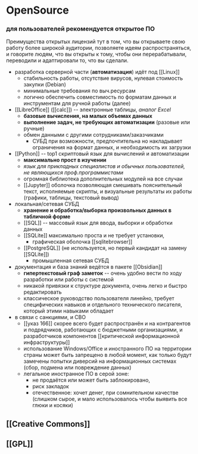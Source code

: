 # OpenSource
### для пользователей рекомендуется открытое ПО

Преимущества открытых лицензий тут в том, что вы открываете свою работу более широкой аудитории, позволяете идеям распространяться, и говорите людям, что вы открыты к тому, чтобы они перерабатывали, переводили и адаптировали то, что вы сделали.

- разработка серверной части (**автоматизация**) идёт под [[Linux]]
	- стабильность работы, отсутствие вирусов, нулевая стоимость закупки (Debian)
	- минимальные требования по выч.ресурсам
	- логично обеспечить совместимость по форматам данных и инструментам для ручной работы (далее)
- [[LibreOffice]] ([[calc]]) -- электронные таблицы, *аналог Excel*
	- **базовые вычисления, на малых объемах данных**
	- **выполнение задач, не требующих автоматизации** (разовые или ручные)
	- обмен данными с другими сотрудниками/заказчиками
		- СУБД при возможности, предпочтительна но накладывает ограничения на формат данных, и необходимость их загрузки
- [[Python]] -- top1 скриптовый язык для вычислений и автоматизации
	- **максимально прост в изучении**
	- *язык для прикладных специалистов и обычных пользователей, не являющихся проф.программистами*
	- огромная библиотека дополнительных модулей на все случаи
	- [[Jupyter]] оболочка позволяющая смешивать пояснительный текст, исполняемые скрипты, и визуальные результаты их работы (графики, таблицы, текстовый вывод)
- локальная/сетевая СУБД
	- **хранение и обработка/выборка произвольных данных в табличной форме**
	- [[SQL]] -- массовый язык для ввода, выборки и обработки данных
	- [[SQLite]] максимально проста и не требует установки,
		- графическая оболочка [[sqlitebrowser]]
	- [[PostgreSQL]] (не используется, но первый кандидат на замену [[SQLite]])
		- промышленная сетевая СУБД
- документация и база знаний ведётся в пакете [[Obsidian]]
	- **гипертекстовый граф заметок** -- очень удобно вести по ходу разработки или работы с системой
	- никакой привязки к структуре документа, очень легко и быстро редактировать
	- классическое руководство пользователя линейно, требует специфических навыков и отдельного технического писателя, который этими навыками обладает
- в связи с санкциями, и СВО
	- [[указ 166]] скорее всего будет распространён и на контрагентов и подрядчиков, работающих с бюджетными организациями, и разработчиков компонентов [[критической информационной инфраструктуры]]
	- использование Windows/Office и иностранного ПО на территории страны может быть запрещено в любой момент, как только будут замечены попытки диверсий на информационных системах (сбор, подмена или повреждение данных)
	- легальное иностранное ПО в серой зоне:
		- не продаётся или может быть заблокировано,
		- риск закладок
		- отечественное: хочет денег, при сомнительном качестве (слишком сырое, и мало использовалось чтобы выявить все глюки и косяки)

## [[Creative Commons]]
## [[GPL]]


